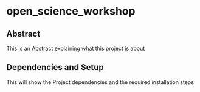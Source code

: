 # open_science_workshop
## Abstract
This is an Abstract explaining what this project is about

## Dependencies and Setup
This will show the Project dependencies and the required installation steps
